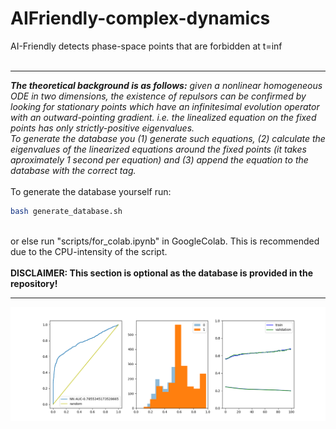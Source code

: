 # AIFriendly-complex-dynamics
AI-Friendly detects phase-space points that are forbidden at t=inf
<br><br>

---

<i><b>The theoretical background is as follows:</b> given a nonlinear homogeneous ODE in two dimensions, the existence of repulsors can be confirmed by looking for stationary points which have an infinitesimal evolution operator with an outward-pointing gradient. i.e. the linealized equation on the fixed points has only strictly-positive eigenvalues. <br> To generate the database you (1) generate such equations, (2) calculate the eigenvalues of the linearized equations around the fixed points (it takes aproximately 1 second per equation) and (3) append the equation to the database with the correct tag. </i>
<br><br>
To generate the database yourself run:
<br>

```bash
bash generate_database.sh
```
<br>
or else run "scripts/for_colab.ipynb" in GoogleColab. This is recommended due to the CPU-intensity of the script.
<br><br>
<b>DISCLAIMER: This section is optional as the database is provided in the repository!</b>

---

<img src="static/curve.png">
